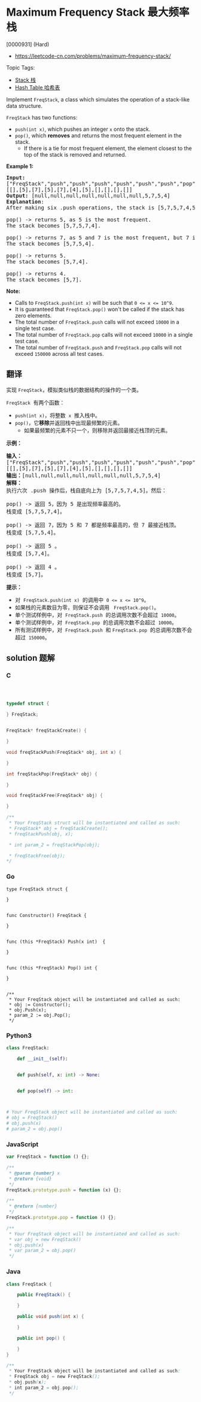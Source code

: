# Maximum Frequency Stack 最大频率栈

[0000931] (Hard)

- https://leetcode-cn.com/problems/maximum-frequency-stack/

Topic Tags:

- [Stack 栈](https://leetcode-cn.com/tag/stack/)
- [Hash Table 哈希表](https://leetcode-cn.com/tag/hash-table/)

Implement `FreqStack`, a class which simulates the operation of a stack-like data structure.

`FreqStack` has two functions:

- `push(int x)`, which pushes an integer `x` onto the stack.
- `pop()`, which **removes** and returns the most frequent element in the stack.
  - If there is a tie for most frequent element, the element closest to the top of the stack is removed and returned.

**Example 1:**

<pre><strong>Input: </strong>
<span id="example-input-1-1">["FreqStack","push","push","push","push","push","push","pop","pop","pop","pop"]</span>,
<span id="example-input-1-2">[[],[5],[7],[5],[7],[4],[5],[],[],[],[]]</span>
<strong>Output: </strong><span id="example-output-1">[null,null,null,null,null,null,null,5,7,5,4]</span>
<strong>Explanation</strong>:
After making six .push operations, the stack is [5,7,5,7,4,5] from bottom to top.  Then:

pop() -&gt; returns 5, as 5 is the most frequent.
The stack becomes [5,7,5,7,4].

pop() -&gt; returns 7, as 5 and 7 is the most frequent, but 7 is closest to the top.
The stack becomes [5,7,5,4].

pop() -&gt; returns 5.
The stack becomes [5,7,4].

pop() -&gt; returns 4.
The stack becomes [5,7].
</pre>

**Note:**

- Calls to `FreqStack.push(int x)` will be such that `0 <= x <= 10^9`.
- It is guaranteed that `FreqStack.pop()` won't be called if the stack has zero elements.
- The total number of `FreqStack.push` calls will not exceed `10000` in a single test case.
- The total number of `FreqStack.pop` calls will not exceed `10000` in a single test case.
- The total number of `FreqStack.push` and `FreqStack.pop` calls will not exceed `150000` across all test cases.

## 翻译

实现 `FreqStack`，模拟类似栈的数据结构的操作的一个类。

`FreqStack`  有两个函数：

- `push(int x)`，将整数  `x`  推入栈中。
- `pop()`，它**移除**并返回栈中出现最频繁的元素。
  - 如果最频繁的元素不只一个，则移除并返回最接近栈顶的元素。

**示例：**

<pre><strong>输入：</strong>
["FreqStack","push","push","push","push","push","push","pop","pop","pop","pop"],
[[],[5],[7],[5],[7],[4],[5],[],[],[],[]]
<strong>输出：</strong>[null,null,null,null,null,null,null,5,7,5,4]
<strong>解释：</strong>
执行六次 .push 操作后，栈自底向上为 [5,7,5,7,4,5]。然后：

pop() -&gt; 返回 5，因为 5 是出现频率最高的。
栈变成 [5,7,5,7,4]。

pop() -&gt; 返回 7，因为 5 和 7 都是频率最高的，但 7 最接近栈顶。
栈变成 [5,7,5,4]。

pop() -&gt; 返回 5 。
栈变成 [5,7,4]。

pop() -&gt; 返回 4 。
栈变成 [5,7]。
</pre>

**提示：**

- 对  `FreqStack.push(int x)`  的调用中  `0 <= x <= 10^9`。
- 如果栈的元素数目为零，则保证不会调用   `FreqStack.pop()`。
- 单个测试样例中，对  `FreqStack.push`  的总调用次数不会超过  `10000`。
- 单个测试样例中，对  `FreqStack.pop`  的总调用次数不会超过  `10000`。
- 所有测试样例中，对  `FreqStack.push`  和 `FreqStack.pop`  的总调用次数不会超过  `150000`。

## solution 题解

### C

```c



typedef struct {

} FreqStack;


FreqStack* freqStackCreate() {

}

void freqStackPush(FreqStack* obj, int x) {

}

int freqStackPop(FreqStack* obj) {

}

void freqStackFree(FreqStack* obj) {

}

/**
 * Your FreqStack struct will be instantiated and called as such:
 * FreqStack* obj = freqStackCreate();
 * freqStackPush(obj, x);

 * int param_2 = freqStackPop(obj);

 * freqStackFree(obj);
*/
```

### Go

```golang
type FreqStack struct {

}


func Constructor() FreqStack {

}


func (this *FreqStack) Push(x int)  {

}


func (this *FreqStack) Pop() int {

}


/**
 * Your FreqStack object will be instantiated and called as such:
 * obj := Constructor();
 * obj.Push(x);
 * param_2 := obj.Pop();
 */
```

### Python3

```python
class FreqStack:

    def __init__(self):


    def push(self, x: int) -> None:


    def pop(self) -> int:



# Your FreqStack object will be instantiated and called as such:
# obj = FreqStack()
# obj.push(x)
# param_2 = obj.pop()
```

### JavaScript

```javascript
var FreqStack = function () {};

/**
 * @param {number} x
 * @return {void}
 */
FreqStack.prototype.push = function (x) {};

/**
 * @return {number}
 */
FreqStack.prototype.pop = function () {};

/**
 * Your FreqStack object will be instantiated and called as such:
 * var obj = new FreqStack()
 * obj.push(x)
 * var param_2 = obj.pop()
 */
```

### Java

```java
class FreqStack {

    public FreqStack() {

    }

    public void push(int x) {

    }

    public int pop() {

    }
}

/**
 * Your FreqStack object will be instantiated and called as such:
 * FreqStack obj = new FreqStack();
 * obj.push(x);
 * int param_2 = obj.pop();
 */
```
